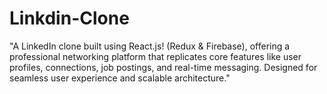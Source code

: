 # Linkdin-Clone
"A LinkedIn clone built using React.js! (Redux &amp; Firebase), offering a professional networking platform that replicates core features like user profiles, connections, job postings, and real-time messaging. Designed for seamless user experience and scalable architecture."
